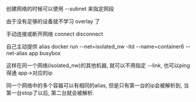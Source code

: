 创建网络的时候可以使用 --subnet 来指定网段

由于没有足够的设备就不学习 overlay 了

手动连接或断开网络 connect disconnect


自己主动提供 alias
docker run --net=isolated_nw -itd --name=container6 --net-alias app busybox

这样在同一个网络(isolated_nw)的其他机器, 就可以不用指定 --link, 也可以ping得通 app->对应的ip

同一个网络中的多个容器可以有相同的alias, 但是只有第一台的ip会被解析到, 当第一台stop了以后, 第二台就会被解析.
